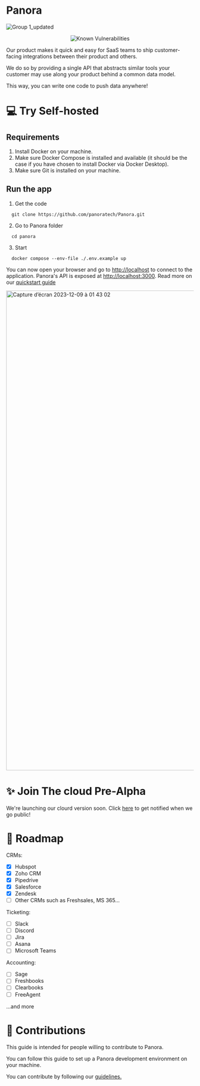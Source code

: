 # **Panora**

![Group 1_updated](https://github.com/panoratech/Panora/assets/39710677/c9a35848-7b48-43af-bd6c-6a5257e19bea)

<div style="text-align:center">
  <img src="https://snyk.io/test/github/panoratech/Panora/badge.svg" alt="Known Vulnerabilities">
</div>

Our product makes it quick and easy for SaaS teams to ship customer-facing integrations between their product and others.

We do so by providing a single API that abstracts similar tools your customer may use along your product behind a common data model.

This way, you can write one code to push data anywhere!

# 💻  Try Self-hosted

## Requirements

 1. Install Docker on your machine.
 2. Make sure Docker Compose is installed and available (it should be the case if you have chosen to install Docker via Docker Desktop).
 3. Make sure Git is installed on your machine.

## Run the app

 1. Get the code

```
  git clone https://github.com/panoratech/Panora.git
 ```

 2. Go to Panora folder

```
  cd panora
  ```

 3. Start

```
  docker compose --env-file ./.env.example up
 ```

You can now open your browser and go to <http://localhost> to connect to the application. Panora's API is exposed at <http://localhost:3000>.
Read more on our [quickstart guide](https://docs.panora.dev/quickstart)

<img width="1287" alt="Capture d’écran 2023-12-09 à 01 43 02" src="https://github.com/panoratech/Panora/assets/39710677/4f775221-014d-48fa-bbc2-ccdc7b93bd81">



# ✨ Join The cloud Pre-Alpha

We're launching our clourd version soon. Click [here](https://form.typeform.com/to/KtthfECD) to get notified when we go public!

# 🚀 Roadmap

CRMs:

- [x] Hubspot
- [x] Zoho CRM
- [x] Pipedrive
- [x] Salesforce
- [x] Zendesk
- [ ] Other CRMs such as Freshsales, MS 365...

Ticketing:

- [ ] Slack
- [ ] Discord
- [ ] Jira
- [ ] Asana
- [ ] Microsoft Teams

Accounting:

- [ ] Sage
- [ ] Freshbooks
- [ ] Clearbooks
- [ ] FreeAgent

...and more


# 🚀 Contributions

This guide is intended for people willing to contribute to Panora.

You can follow this guide to set up a Panora development environment on your machine.

You can contribute by following our [guidelines.](https://github.com/panoratech/Panora/blob/main/CONTRIBUTING.md)
